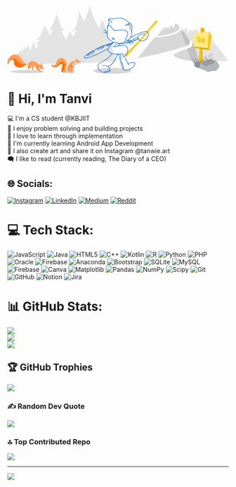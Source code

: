 <svg xmlns="http://www.w3.org/2000/svg" viewBox="0 0 1163.67 358.83" aria-hidden="true"><g data-name="Layer 2"><g data-name="octocat header"><ellipse cx="103.6" cy="346.72" rx="87.23" ry="8.57" fill="rgba(0,0,0,.15)"></ellipse><ellipse cx="317.81" cy="346.72" rx="38.5" ry="8.57" fill="rgba(0,0,0,.15)"></ellipse><ellipse cx="551.85" cy="342.73" rx="99.97" ry="16.1" fill="rgba(0,0,0,.15)"></ellipse><path d="M1163.67 292.31l-198-4.27-20.59-61.16a142.6 142.6 0 0017.77-8c11.26-6.27 12.58-22.69 7.82-33.31-3.43-1.31-12.31-1.71-12.31-1.71a48.88 48.88 0 01.83 14.71c-.65 5-12.33 11-18.94 14l-24-71.34c3.63-2.07 39.84-43.64 39.84-43.64h16.21l69.46 78.37 22.9-11.8z" fill="rgba(0,0,0,.1)"></path><path d="M970.65 185.57s10.72 28-11.92 36.3-94.37 32.4-82.59 43.23c26.69 24.53 127.29 27.22 127.29 27.22s-6.89-42.43-12.28-61.07z" fill="rgba(0,0,0,.15)"></path><path d="M44.62 269.6l27.87-41.35 2.51 20.5 20.43-34.62 4.77 13.24 9.57-23.23 10.76 32.26 16.8-48.74L150 228l17.65-23.89s-19 6.57-19 4.83 25.64-33.81 25.64-33.81-23.61 8.35-23.62 6.62 20-19.3 26.83-30.35 19.04-49.4 19.04-49.4 19.6 47.19 30.06 52.28c3.38-7.56 14.13-29.06 14.13-29.06l-21.29 8.9s32.08-64.05 36-78.54 3-9.51 10 3.13c4.88 10.73 10.68 45.83 28.46 65.78 16.82 15-12.08 4.32-12.08 4.32l26.18 47.5 23-42.22 13.65 32.79L365 124.46l-23 15.28s20.5-28.55 24.87-51.14 9.77-58.49 9.77-58.49l28.9 52.29S433.12 9.84 434.16 0c3.27 34.65 47 117.41 47 117.41s17-34.29 18.56-47C505 83 573.83 292.7 573.83 292.7S379.7 304.66 304 304.91s-220.81 1.26-234.19-6.1-25.19-29.21-25.19-29.21z" fill="rgba(0,0,0,.1)"></path><path d="M572.28 291.55s110.26-9.9 124-19.52" fill="none" stroke="rgba(0,0,0,.1)" stroke-miterlimit="10" stroke-width="2"></path><path d="M341 317.75s7.46-2.12 8.62 1.61S341 338 341 338s11.19-.94 11.66 1.39c-8.17 1.17-17.81 1.13-18.41 1.58s6.75-23.22 6.75-23.22z" fill="#f66a0a"></path><path d="M364.46 304.05c-.83-1.55-13 0-13 0v-7.42s9.27-2.7 9.85-4.84c1.46-5.33-9.58-1.35-11.4-1a44.57 44.57 0 00-35.19 40.73 19.71 19.71 0 00.6 7c-2.42 1.94-6.35 4.35-9.17 2.41-4.36-3 9-25.46 8.42-36-.48-8.92-7.77-29.57-26.27-29.71-14.84-.1-23.28 6-29 19s-9.33 19.69-15.39 19.1-8.77.5-13.63-8.88c.47 6.34 5.34 19.34 18.35 19s18.74-6.7 24.48-12.16 15.71-7.6 16.18-.34-5.69 25-4.76 30.81 3.5 9.13 14.09 8.81c9-.28 15.25-6.52 17.86-9.34a8 8 0 004.72 3.63 3.31 3.31 0 01.92.3c.7.42-1.48 3.56-1.78 4.32s14.15 1.34 20.84.78a3 3 0 001.93-.66 2 2 0 00-.53-2.89 5.84 5.84 0 00-3.16-.86l-11.24-.84a69 69 0 0014.64-11.55c2.14-2.21 4.27-5.12 3.49-8.11-.64-2.4-3-3.92-5.09-5.19a48.3 48.3 0 01-.13-11.89c.5-3.2 1.3-5.49 3.25-7.57 0 .07 1 9.81 3.82 11.05s12.39-4 12.39-4 1.52 3.63 1.93 3.53 2.81-5.66 1.98-7.22z" fill="#ff9c57"></path><path d="M357.94 286.54c-1.44-.78-2.2-4.89-1.1-5.38s3.88 1.1 3.82 3.42c.72-.37 2.38-.79 2.76-1.21a2.82 2.82 0 01-1.49-2.2c-.57-2.32 1.15-2.83 2-2.14s2 2.71 1.48 4.08c2.53-1.32 5.78-.66 8.19.87a11 11 0 014.66 6.92 3 3 0 00.8 1.78c1.09.86 2.74-.35 4 .11 1.09.38-.32 4.73-1.29 5.35a22.76 22.76 0 01-8.82 3.3c-2.93.43-6.1.24-8.54-1.43a11.76 11.76 0 01-3-3.12c-2.98-4.43-2.24-5.31-3.47-10.35z" fill="#ff9c57"></path><path d="M341.87 305a74.7 74.7 0 00-5.53 8.66 66.28 66.28 0 00-6.37 13 94.73 94.73 0 0111.59-6.28l-.34-.21a48.3 48.3 0 01-.13-11.89 19.87 19.87 0 01.78-3.28z" fill="#f66a0a"></path><path d="M292 345.39c-.54-5.66 13.7-18.14 4.28-20.93a1 1 0 01-.58-1.43c2.71-3.75 7.91-6.82 9.23-11.39s-1.85-8.14-6-9.15c-1.57-.38-3.7-.7-4.85-2-1.35-1.49-1.21-4-3.08-5.21-2.88-1.83-7.44.16-10 1.55-4.22 2.24-7.53 5.92-10.86 9.27-5.66 5.7-12.27 12.95-20.82 13.63-9.54.77-14.53-6.87-18.9-14 1 6.65 6 18.07 18.21 17.75 13-.33 18.74-6.7 24.48-12.16s15.71-7.6 16.18-.34-5.69 25-4.76 30.81 3.5 9.13 14.09 8.81a20.75 20.75 0 002.4-.24c-4.45.57-8.53.29-9.02-4.97z" fill="#ff7000"></path><path d="M372.76 287.42a12.1 12.1 0 013.65 4c1.84 3 4.11 4.05 7 3.43.21-1 .21-1.88-.26-2-1.3-.46-2.95.75-4-.11a3 3 0 01-.8-1.78 11 11 0 00-4.66-6.92 9.68 9.68 0 00-5.46-1.55c-.89.23-1.78.46-2.67.66h-.06c-.62.14-1.24.24-1.87.32-.65.25-1.28.53-1.9.83.12.18.25.35.38.51a17.52 17.52 0 0110.65 2.61zM303.71 288.32c7.4 9.47 8.18 22.17 6.51 34 2.34-6.33 4.58-12.9 4.33-17.35-.48-8.92-7.77-29.57-26.27-29.71h-1c6.58 2.82 12.72 8.32 16.43 13.06z" fill="#ffd1ac" opacity="0.8"></path><path d="M339.4 345.86l-5.57-.43a6.45 6.45 0 012.78 2.69 3.44 3.44 0 01.37 2.34c1.55 0 3-.09 4.18-.19a3 3 0 001.93-.66 2 2 0 00-.53-2.89 5.84 5.84 0 00-3.16-.86z" fill="#f66a0a"></path><circle cx="383.03" cy="293.13" r="1.34" fill="#2f363d"></circle><path d="M341.22 320.14c-4.77 0-9.83 5.5-11.79 7.16 10.79-7.09 14.69-3.82 15.29 1.5a8.3 8.3 0 01-.14 2.59c1.36-1.84 2.29-3.93 1.73-6.06-.64-2.4-2.6-5.19-5.09-5.19zM351.44 304.05v-6.75a3.29 3.29 0 00-2.48 2.24c-.42 1-.63 4.91 0 5.79 1.16 1.54 6.94-.33 8.8-.56a28 28 0 016.82-.12 1.7 1.7 0 00-.15-.6c-.8-1.55-12.99 0-12.99 0z" fill="#ffd1ac" opacity="0.8"></path><path d="M151 319.3s1.73 12.95 5.08 16.55 17.29 13.25 18 11.4c-6.77-8.45-14-29.49-14-29.49zM106.47 320.15a.79.79 0 00-.38.29c-.16.25 0 .57.14.82a38.26 38.26 0 013.65 8.71c.62 2.19 1.75 5.22 3.77 4.16 3.51-1.85.64-6.46 0-10.38.4 2.42 8.16-.38 10.69-4 3.24-4.61-4.46-5.29-7.26-4.59-3.61.92-7.26 3.41-10.61 4.99z" fill="#ff7000"></path><path d="M136.12 292.06c-4.66-.54-9.52-.37-13.81 1.52-4.12 1.81-7.41 5.06-10.4 8.42a12.39 12.39 0 01-3.06 2.77 8.48 8.48 0 01-3.84.91c-6.26.22-12.15-3.28-16.42-7.85s-7.24-10.18-10.43-15.56c-5.12-8.64-11.27-17.16-20.11-21.93-12.25-6.62-28.21-4.55-39.39 3.76S1 286.16 0 300.05c-.22 3.07.43 7 3.41 7.73l4.65-8.92c2.28-4.39 4.68-8.91 8.57-12s9.74-4.21 13.78-1.36c3.17 2.24 4.49 6.32 4.9 10.18s.13 7.81 1 11.59c2.19 9.19 11.16 15.56 20.43 17.38a36.12 36.12 0 0020.1-1.83c10.57-4.16 19.79-13.43 31.12-12.69 1.48 4 5.41 6.72 9.53 7.85s8.47.94 12.74.73l-5.57 6.67a56.84 56.84 0 0011.62 15.72c2.28-5.8.41-11.71-3.21-16.8a9.17 9.17 0 014.24-4.13c4.16 2.24 15.21 1.63 19.88 1-.2 3.38.51 11.21 2.67 14.55s9.17 10.35 13.16 12.51c2.52 1.36 10.25 3.16 11.4.87-9.46-4-18.88-13.73-18.84-24 0-5 4.35-8.31 4.12-12.55-.19-3.67-6.16-8-8.77-10.06a49.21 49.21 0 00-24.81-10.43z" fill="#ff9c57"></path><path d="M83.58 309.1c-3.72 0-7.56.77-10.33-2.21a25.63 25.63 0 01-2.36-3.8c-2.21-3.37-4.91-3.78-8.79-3.55-4.74.28-6.38-1.52-8.27-5.77-5.38-12-19-21.35-32.06-14.36-10 5.38-16.15 17.18-18.85 27.83a1 1 0 01-.13.27 3.51 3.51 0 00.66.27l4.65-8.92c2.28-4.39 4.68-8.91 8.57-12s9.74-4.21 13.78-1.36c3.17 2.24 4.49 6.32 4.9 10.18s.13 7.81 1 11.59c2.19 9.19 11.16 15.56 20.43 17.38a36.12 36.12 0 0020.1-1.83c7.52-3 14.36-8.49 21.76-11.18-4.64-1.98-9.64-2.56-15.06-2.54z" fill="#ff7000"></path><path d="M134 305.1c.22 0 9 5.91 8.89 8.67s-8 7.05-8 7.05 3.85-4.93 3-7.86-3.89-7.86-3.89-7.86z" fill="#ffd1ac" opacity="0.6"></path><path d="M167 307.62c-.88 3-2.56 5.8-3.31 8.95a13.46 13.46 0 002.21 11.33 16.57 16.57 0 01-.24-2.81c0-5 4.35-8.31 4.12-12.55-.1-1.6-1.28-3.31-2.78-4.92z" fill="#fb8532"></path><path d="M173 301.58c2.29-.91 4.2 1.45 2.58 7.05l2.92.07a10.53 10.53 0 01-.54-4.74 2.49 2.49 0 012.78-2.25c1.57.08 2.12 1.43 2.18 3a9 9 0 01-1 4.39 12 12 0 014.94 11.1 36.87 36.87 0 00-.7 4.52 4.07 4.07 0 002 3.82 16 16 0 002.51.56c.82.23 1.66.92 1.55 1.77-.1.7-.78 1.15-1.42 1.47a17.78 17.78 0 01-15.45.05c-4.23-2.06-7.64-6.08-8.24-10.74a11.22 11.22 0 012.52-8.51c.7-.84 2.95-1.89 3.2-2.88-1.13-1.59-2.92-7.48.17-8.68z" fill="#ff9c57"></path><circle cx="190.83" cy="330.27" r="1.33" fill="#2f363d"></circle><path d="M65.34 276.43c5.29 6 9.36 12.92 14.45 19.06a36.58 36.58 0 0019.71 12.59c.57-.08 1.13-.18 1.7-.31-5.49-.5-10.59-3.71-14.4-7.78-4.27-4.58-7.23-10.18-10.42-15.57-5.12-8.64-11.28-17.16-20.12-21.93a34.48 34.48 0 00-19.89-3.72c11.17 2.17 21.71 9.41 28.97 17.66zM152.3 301.32c4.87 2.78 8.66 6.83 12.12 11.17a22.63 22.63 0 011-3.5 43.88 43.88 0 00-8.69-7.65c-7.35-4.84-15.86-6.24-24.36-7.68l2.94 1.36c5.62 2.27 11.69 3.29 16.99 6.3z" fill="#ffd1ac" opacity="0.6"></path><path d="M631.76 266.63c-.37-1.68 78.91-92.89 85.72-99.15s67.73-78 72.14-80.45c2.68-6-6.2-11.06-10.21-8.33-3.73 7.3-67.86 83.12-73.66 89.3s-52.29 56.46-72.64 72.56c-4.4 12.23-8.47 14.29-11.61 17.84-.54 1.89.14 4.45 3.81 6.89s6.45 1.34 6.45 1.34z" fill="#f9c513"></path><path d="M768.38 104.24c-5.79 5.67-27.63 31.4-33.29 38.11-12.21 14.47-62.7 71.66-75.59 86.07-6 6.76-28.89 30.24-34.94 36.35.24.18.47.37.75.55 3.66 2.45 6.45 1.31 6.45 1.31-.37-1.68 78.91-92.89 85.72-99.15s67.73-78 72.14-80.45a5.23 5.23 0 00-.26-4.91c-6.36 7.93-13.8 15.08-20.98 22.12z" fill="#ffdf5d"></path><path d="M623.11 256.76c-.56.55-1.1 1.09-1.61 1.67-.54 1.89.14 4.45 3.81 6.89s6.45 1.31 6.45 1.31a5.82 5.82 0 011-1.6 18.86 18.86 0 00-9.65-8.27z" fill="#dbab09"></path><path d="M550.46 91.43c-3.68-12.85-14.32-17.84-18.14-18.61a1.05 1.05 0 00-1.21 1.31l4.68 17.3S526 105 526 119.32s1.47 19.8 0 24.2a29.19 29.19 0 003.3 24.94 59.9 59.9 0 0031.93 25.25" fill="none" stroke="#0366d6" stroke-miterlimit="10" stroke-width="2.5"></path><path d="M531.67 72.8s8.8-9.85 30.26-2.19a61.84 61.84 0 0147.6-1.61c26 9.82 33.11 25.77 33.11 25.77" fill="none" stroke="#0366d6" stroke-miterlimit="10" stroke-width="2.5"></path><path d="M618.45 105.68s16.22-13.9 30.13-10.93c13.13 10.16 4.63 36.42 1.54 40.28" fill="none" stroke="#0366d6" stroke-miterlimit="10" stroke-width="2.5"></path><path d="M629.65 104.52s11.43-6.82 13.91-4.22c2.92 3.07 1.76 19.93.77 26.24M526 119.32s1.3-18.32 11-15.19 15 23.56 25.45 26.27 48.66-9.24 62.18 2.33 7.34 25.09 5 29.72S620 178.8 620 178.8s9.62 9-10.46 15.56" fill="none" stroke="#0366d6" stroke-miterlimit="10" stroke-width="2.5"></path><path d="M653.63 126.54s4.62 27.2-7.44 43.64c-13 17.7-41.14 30.1-67.36 27.32" fill="none" stroke="#0366d6" stroke-miterlimit="10" stroke-width="2.5"></path><path d="M579.56 200.31s-1.79-8.27-9.27-8.81-25.63 11.75-35 26.16-7.74 21.09 2.77 28.87c8 5.89 27.94 10.21 46.09 8.35l21.9-2.17a3.65 3.65 0 012.27 2.7c0 1.43-3.4 11.62 2.22 12.46s6.46-3.31 6.46-7.46c4.77-2.8 15.57-9 16.07-26.64s-12.7-28.5-27.58-26.26-39 11.51-52.5 8.43M573 200.78s-7.6 8.93-7.73 15.41M592.43 210.34l-8.25-12.43M581.14 203.3l1.88 9.4" fill="none" stroke="#0366d6" stroke-miterlimit="10" stroke-width="2.5"></path><ellipse cx="556.11" cy="173.79" rx="2.74" ry="6.58" transform="rotate(-60 556.11 173.788)" fill="none" stroke="#0366d6" stroke-miterlimit="10" stroke-width="2.5"></ellipse><path d="M559.59 193.71s-54.21 15.29-78.83 27.52-79.06 42.92-76.8 51.5 47.9-8.09 62.59-14.6c16.5-7.32 64.43-32.57 64.43-32.57M550.81 252.08s-18.69 23.06-29.61 29.7c-10.58 6.44-39.86 21.91-42.11 26.07-3.35 6.18-7.31 27.78 14.2 38.8 9.35 4.79 31.25 6.39 40.37 1.14s8.79-7.37 7.76-8.21c-2.37-1.93-26.57 11.91-37.21 10.38" fill="none" stroke="#0366d6" stroke-miterlimit="10" stroke-width="2.5"></path><path d="M497.69 316.26c.78-.78 23.39-3.9 32.84 4.6 7.66 6.91 7 19.25 5.81 19.66M530.53 320.86s18.22-9.77 30.73-28.52a163.63 163.63 0 0018.3-37.13M584.18 254.88l21.52 72.91s6.34 13.52 16.79 12.73 31.37-7.94 40.22-19.66c4.39-5.81 9.65-15.81 7.46-19.29-2.43-3.86-5.66-2-7.53-1.34-2.7-1-21.3-2.52-26.71 7M615.43 266.63s16.22 34.94 23.59 46.52M647.44 168.32s40.64-21.74 55.46-26.32 28.39-9.81 35.69-1.88 1.41 24.4-3.59 30.46c-5.63 6.89-15.23 14.61-28 14.61 0 0-15.87 1.05-17.12-13.77-3.55 1.67-8.84 1.42-5.63-4 4.59-7.72 13.77-17.32 38.4-20.24" fill="none" stroke="#0366d6" stroke-miterlimit="10" stroke-width="2.5"></path><path d="M585.61 197.88s17.77 3.65 44-1.2 60.66-22.89 60.66-22.89" fill="none" stroke="#0366d6" stroke-miterlimit="10" stroke-width="2.5"></path><path d="M506.67 125.2c11.11 4.56 19.17 18 19.17 18M506.67 138.65c5.31.38 14.51 3.85 18.09 9.41" fill="none" stroke="#0366d6" stroke-linecap="round" stroke-miterlimit="10" stroke-width="2.5"></path><path d="M628.71 179.61c7 .8 26.88 10.28 32.4 17.73" fill="none" stroke="#0366d6" stroke-miterlimit="10" stroke-width="2.5"></path><path d="M657.89 194a21.51 21.51 0 013.22 3.35M630.61 184.57c5.28 3.06 16 13.34 18.82 20.74" fill="none" stroke="#0366d6" stroke-linecap="round" stroke-miterlimit="10" stroke-width="2.5"></path><ellipse cx="439.61" cy="251.44" rx="22.06" ry="3.95" transform="rotate(-30 439.609 251.433)" fill="none" stroke="#0366d6" stroke-miterlimit="10" stroke-width="2.5"></ellipse><ellipse cx="490.38" cy="223.36" rx="19.84" ry="2.87" transform="rotate(-24.91 490.415 223.372)" fill="none" stroke="#0366d6" stroke-miterlimit="10" stroke-width="2.5"></ellipse><path d="M547.55 203.76c-2.14 1.1-7.35 3.35-9.47 4.12-9.35 3.41-17.27 5.21-17.71 4s6.8-4.91 16.14-8.32a84.93 84.93 0 0116.61-4.32M591.67 280.24s2.38 3.26 4.09 2.75 2.23-12 0-18.84-5.49-9.88-6-9.83M596.22 295.67c.19.63 7.18.4 11.28 14.38s3.13 21.95 0 20.86M685.06 166.28c-10.54 0-25 11.47-24 13.33 2 3.82 20.82-1.63 20.82-1.63M622.6 197.82s31.85-11 33.08-14.24-23.11-.32-24.09.34" fill="none" stroke="#0366d6" stroke-miterlimit="10" stroke-width="2.5"></path><path d="M896.17 132c-15.3 8.93-31.95 13.81-51.19 18.39a531.88 531.88 0 01-56.63 9.76L829 103.78l55.42-23.91 23.8 36.13s-3.14 4.3-12.05 16z" fill="rgba(0,0,0,.15)"></path><path d="M947.18 210.33c-20.69 9.27-211 62-262.13 64.8l88.5-108.85h16.56c16.55 0 33.68-4.32 48.46-6.18s50.63-11 67.24-25.07c4.84-4.15 10.4-14.73 10.4-14.73l41.32 61.77s10.34 19-10.35 28.26z" fill="rgba(0,0,0,.15)"></path><path fill="#fff" d="M828.97 103.78l38.64-60.77 28.56 56.7-14.75-5.38-8.12 27-10.73-21.62-13.66 25.49.74-17.17-14.72 13.3v-13.3l-20.74 25.22 14.78-29.47z"></path><path d="M1000 314.8l12-90.94 3.88-108.63s5.13-2 11.64 1.65 8.66 8.66 8.66 8.66l-11.66 87.32 2.5 101.94-12.85 11.2z" fill="#f9c513"></path><path d="M1036.21 125.54s-2.15-5-8.66-8.66a16.82 16.82 0 00-1.71-.84c-1 8.33-.26 16.74-.21 25.14a211.94 211.94 0 01-2.07 28.48 525.32 525.32 0 00-4.46 58.51c-.18 9.9.76 19.71.92 29.6a155.26 155.26 0 01-2.12 27.56c-2 12.4-5.39 24.49-9.06 36.5l5.33 4.21 12.88-11.24-2.5-101.94z" fill="#dbab09"></path><path d="M984.5 143.78c-1.78.14-5.79 71.95-5.79 71.95l74.83 8.13 6.24-87.05z" fill="#ffea7f"></path><path fill="#f9c513" d="M1059.78 136.81l-6.24 87.05 9.36 10.48 12.02-77.36-15.14-20.17z"></path><path fill="#dbab09" d="M1007.95 196.19l-14.09-20.65 18.71-12.65v10.87l25.38-2.5-3.56 23.38-24.87-9.07-1.57 10.62z"></path><path fill="#ffd33d" d="M1005.75 192.2l-13.63-19.3 18.09-11.83v10.16l24.55-2.34-3.44 21.86-24.06-8.48-1.51 9.93z"></path><path d="M1032.94 330.7s4.65-48 2.86-54.77c-1.07 3.93-20.4 35.08-20.4 35.08v-30.43s-4.3 14-5.73 18.26c-1.43-6.45-11.45-25.78-10-23.63s1.79 22.55 0 22.55c-1.43-.35-6.8-19-12.17-25.06 2.14 2.15 3.58 17.9 5.37 25.78-.72-2.86-15.23-12.89-22.2-14.32.72 4.65 11.1 13.25 13.25 19.33s-1.44 12.89-1.44 12.89l13.25 9.91z" fill="#88929c"></path><path d="M1008.15 330.21c-.34-1 7.41-25.95 7.41-25.95s22.91-14.15 27-16.51 9.77-2 9.77-2l12.46-4.71s34.37 9.09 35.38 9.43 7.07 11.45 9.77 15.16 4 6.06 4.38 12.13l.34 6.06-18.2 19.54h-20.89s-14.82 5.73-18.19 4.72-15.5-4-19.88-7.75-29.35-10.12-29.35-10.12z" fill="#b1b7bb"></path><path d="M1053.54 289.94s-1.86-17.37 14.5-36" fill="none" stroke="#959da5" stroke-miterlimit="10" stroke-width="2"></path><circle cx="1069.05" cy="252.69" r="2.32" fill="none" stroke="#959da5" stroke-miterlimit="10" stroke-width="2"></circle><circle cx="1078.25" cy="258.52" r="2.1" fill="none" stroke="#959da5" stroke-miterlimit="10" stroke-width="2"></circle><path d="M1060.2 264.92s4.56 2.67 8.69 0a82.36 82.36 0 007.81-5.81" fill="none" stroke="#959da5" stroke-miterlimit="10" stroke-width="2"></path><path d="M1037.23 272.69a16.7 16.7 0 01-.65-7.86c.26-1.23 1.06-2.64 2.33-2.59a2.7 2.7 0 011.55.73 19.49 19.49 0 012.8 2.87 76.78 76.78 0 0114.36 26.27c-.38-4.77 2.15-9.44 5.77-12.57s8.22-4.9 12.86-6.09c1.73-.45 3.82-.73 5.07.54a3.43 3.43 0 01.66 3.39 7 7 0 01-2 2.94 35.35 35.35 0 01-6.94 4.55 104.64 104.64 0 00-14.7 10.1 3 3 0 01-1.43.79 2.53 2.53 0 01-1-.12c-9.76-2.46-16.15-13.97-18.68-22.95z" fill="#959da5" opacity="0.5"></path><path d="M1046.5 321.48a104.82 104.82 0 0117.1-13.08c4.35.88 8.29.17 11.61.67 7-6.18 15.21-13.36 22.38-19.34-8.21-2.22-32.76-8.71-32.76-8.71l-12.47 4.71s-5.73-.33-9.77 2c-3.23 1.89-18.47 11.28-24.49 15 3.8 5.78 22.41 14.27 28.4 18.75z" fill="rgba(0,0,0,.15)"></path><path fill="#dbab09" d="M978.71 215.75v6.13l84.19 12.48-9.36-10.48-74.83-8.13z"></path><path d="M940.7 114.68c.71-2.15 24.06-29.06 24.06-29.06l25.8 32.25h-4.3l11.47 12.18s-15.05 1.43-17.2-2.87c-1.48 3.1-5.69 8.47-7.5 7.87s-11.62-13.23-11.62-13.23-10 18-11.43 17.44S945 116 945 116l-5.83 5.11 3.12-5.07z" fill="#fff"></path><path d="M1097.59 289.73c-8.21-2.22-32.76-8.71-32.76-8.71l-12.47 4.71s-5.73-.33-9.77 2c-3.23 1.89-18.47 11.28-24.49 15" fill="none" stroke="#e1e4e8" stroke-miterlimit="10" stroke-width="0.5"></path><path d="M172.1 305.31c2.88-.25 1.27 4.88 2.94 5.49 1.26.45 2.87-.54 4.45.15a7.76 7.76 0 013.58 3.58c1.15 2.16 1.05 4.23.94 6.59-.14 3.14.13 6.29 3.7 7.2a4.3 4.3 0 01-1.63-3.6 36.87 36.87 0 01.7-4.52 12 12 0 00-4.94-11.1 9 9 0 001-4.39c-.06-1.57-.61-2.92-2.18-3a2.49 2.49 0 00-2.78 2.25 10.53 10.53 0 00.54 4.74l-2.92-.07c1.62-5.6-.29-8-2.58-7.05-1.46.57-1.81 2.23-1.66 4a1.88 1.88 0 01.84-.27z" fill="#ffd1ac" opacity="0.6"></path></g></g></svg>
# 💫 Hi, I'm Tanvi
💻 I'm a CS student @KBJIIT<br>🧩 I enjoy problem solving and building projects<br>📐 I love to learn through implementation<br>📱 I'm currently learning Android App Development<br>🎨 I also create art and share it on Instagram @tanwie.art<br>🗨️ I like to read (currently reading, The Diary of a CEO)<br>

## 🌐 Socials:
[![Instagram](https://img.shields.io/badge/Instagram-%23E4405F.svg?logo=Instagram&logoColor=white)](https://instagram.com/https://www.instagram.com/tanwie.art/) 
[![LinkedIn](https://img.shields.io/badge/LinkedIn-%230077B5.svg?logo=linkedin&logoColor=white)](https://linkedin.com/in/https://www.linkedin.com/in/tanvi-suryawanshi/) 
[![Medium](https://img.shields.io/badge/Medium-12100E?logo=medium&logoColor=white)](https://medium.com/@https://medium.com/@tanvisuryawanshi09) 
[![Reddit](https://img.shields.io/badge/Reddit-%23FF4500.svg?logo=Reddit&logoColor=white)](https://reddit.com/user/https://www.reddit.com/user/TanviSuryavanshi/?rdt=32922) 

# 💻 Tech Stack:
![JavaScript](https://img.shields.io/badge/javascript-%23323330.svg?style=for-the-badge&logo=javascript&logoColor=%23F7DF1E) ![Java](https://img.shields.io/badge/java-%23ED8B00.svg?style=for-the-badge&logo=openjdk&logoColor=white) ![HTML5](https://img.shields.io/badge/html5-%23E34F26.svg?style=for-the-badge&logo=html5&logoColor=white) ![C++](https://img.shields.io/badge/c++-%2300599C.svg?style=for-the-badge&logo=c%2B%2B&logoColor=white) ![Kotlin](https://img.shields.io/badge/kotlin-%237F52FF.svg?style=for-the-badge&logo=kotlin&logoColor=white) ![R](https://img.shields.io/badge/r-%23276DC3.svg?style=for-the-badge&logo=r&logoColor=white) ![Python](https://img.shields.io/badge/python-3670A0?style=for-the-badge&logo=python&logoColor=ffdd54) ![PHP](https://img.shields.io/badge/php-%23777BB4.svg?style=for-the-badge&logo=php&logoColor=white) ![Oracle](https://img.shields.io/badge/Oracle-F80000?style=for-the-badge&logo=oracle&logoColor=white) ![Firebase](https://img.shields.io/badge/firebase-%23039BE5.svg?style=for-the-badge&logo=firebase) ![Anaconda](https://img.shields.io/badge/Anaconda-%2344A833.svg?style=for-the-badge&logo=anaconda&logoColor=white) ![Bootstrap](https://img.shields.io/badge/bootstrap-%238511FA.svg?style=for-the-badge&logo=bootstrap&logoColor=white) ![SQLite](https://img.shields.io/badge/sqlite-%2307405e.svg?style=for-the-badge&logo=sqlite&logoColor=white) ![MySQL](https://img.shields.io/badge/mysql-4479A1.svg?style=for-the-badge&logo=mysql&logoColor=white) ![Firebase](https://img.shields.io/badge/firebase-a08021?style=for-the-badge&logo=firebase&logoColor=ffcd34) ![Canva](https://img.shields.io/badge/Canva-%2300C4CC.svg?style=for-the-badge&logo=Canva&logoColor=white) ![Matplotlib](https://img.shields.io/badge/Matplotlib-%23ffffff.svg?style=for-the-badge&logo=Matplotlib&logoColor=black) ![Pandas](https://img.shields.io/badge/pandas-%23150458.svg?style=for-the-badge&logo=pandas&logoColor=white) ![NumPy](https://img.shields.io/badge/numpy-%23013243.svg?style=for-the-badge&logo=numpy&logoColor=white) ![Scipy](https://img.shields.io/badge/SciPy-%230C55A5.svg?style=for-the-badge&logo=scipy&logoColor=%white) ![Git](https://img.shields.io/badge/git-%23F05033.svg?style=for-the-badge&logo=git&logoColor=white) ![GitHub](https://img.shields.io/badge/github-%23121011.svg?style=for-the-badge&logo=github&logoColor=white) ![Notion](https://img.shields.io/badge/Notion-%23000000.svg?style=for-the-badge&logo=notion&logoColor=white) ![Jira](https://img.shields.io/badge/jira-%230A0FFF.svg?style=for-the-badge&logo=jira&logoColor=white)

# 📊 GitHub Stats:
![](https://github-readme-stats.vercel.app/api?username=TanviS3000&theme=radical&hide_border=false&include_all_commits=false&count_private=false)<br/>
![](https://github-readme-streak-stats.herokuapp.com/?user=TanviS3000&theme=radical&hide_border=false)<br/>
![](https://github-readme-stats.vercel.app/api/top-langs/?username=TanviS3000&theme=radical&hide_border=false&include_all_commits=false&count_private=false&layout=compact)

## 🏆 GitHub Trophies
![](https://github-profile-trophy.vercel.app/?username=TanviS3000&theme=radical&no-frame=true&no-bg=false&margin-w=4)

### ✍️ Random Dev Quote
![](https://quotes-github-readme.vercel.app/api?type=vetical&theme=radical)

### 🔝 Top Contributed Repo
![](https://github-contributor-stats.vercel.app/api?username=TanviS3000&limit=5&theme=radical&combine_all_yearly_contributions=true)

---
[![](https://visitcount.itsvg.in/api?id=TanviS3000&icon=0&color=1)](https://visitcount.itsvg.in)
